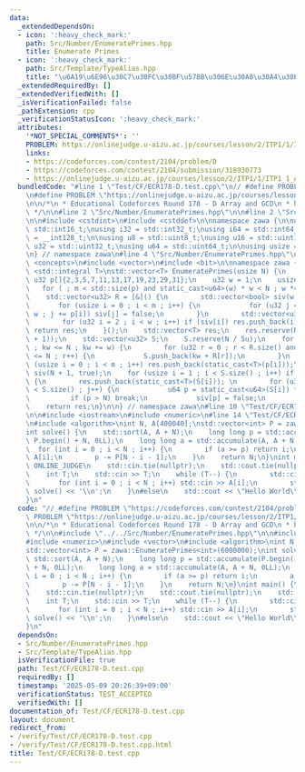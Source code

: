 ```yaml
---
data:
  _extendedDependsOn:
  - icon: ':heavy_check_mark:'
    path: Src/Number/EnumeratePrimes.hpp
    title: Enumerate Primes
  - icon: ':heavy_check_mark:'
    path: Src/Template/TypeAlias.hpp
    title: "\u6A19\u6E96\u30C7\u30FC\u30BF\u578B\u306E\u30A8\u30A4\u30EA\u30A2\u30B9"
  _extendedRequiredBy: []
  _extendedVerifiedWith: []
  _isVerificationFailed: false
  _pathExtension: cpp
  _verificationStatusIcon: ':heavy_check_mark:'
  attributes:
    '*NOT_SPECIAL_COMMENTS*': ''
    PROBLEM: https://onlinejudge.u-aizu.ac.jp/courses/lesson/2/ITP1/1/ITP1_1_A
    links:
    - https://codeforces.com/contest/2104/problem/D
    - https://codeforces.com/contest/2104/submission/318930773
    - https://onlinejudge.u-aizu.ac.jp/courses/lesson/2/ITP1/1/ITP1_1_A
  bundledCode: "#line 1 \"Test/CF/ECR178-D.test.cpp\"\n// #define PROBLEM \"https://codeforces.com/contest/2104/problem/D\"\
    \n#define PROBLEM \"https://onlinejudge.u-aizu.ac.jp/courses/lesson/2/ITP1/1/ITP1_1_A\"\
    \n\n/*\n * Educational Codeforces Round 178 - D Array and GCD\n * https://codeforces.com/contest/2104/submission/318930773\n\
    \ */\n\n#line 2 \"Src/Number/EnumeratePrimes.hpp\"\n\n#line 2 \"Src/Template/TypeAlias.hpp\"\
    \n\n#include <cstdint>\n#include <cstddef>\n\nnamespace zawa {\n\nusing i16 =\
    \ std::int16_t;\nusing i32 = std::int32_t;\nusing i64 = std::int64_t;\nusing i128\
    \ = __int128_t;\n\nusing u8 = std::uint8_t;\nusing u16 = std::uint16_t;\nusing\
    \ u32 = std::uint32_t;\nusing u64 = std::uint64_t;\n\nusing usize = std::size_t;\n\
    \n} // namespace zawa\n#line 4 \"Src/Number/EnumeratePrimes.hpp\"\n\n#include\
    \ <concepts>\n#include <vector>\n#include <bit>\n\nnamespace zawa {\n\ntemplate\
    \ <std::integral T>\nstd::vector<T> EnumeratePrimes(usize N) {\n    static constexpr\
    \ u32 p[]{2,3,5,7,11,13,17,19,23,29,31};\n    u32 w = 1;\n    usize m = 0;\n \
    \   for ( ; m < std::size(p) and static_cast<u64>(w) * w < N ; w *= p[m++]) ;\n\
    \    std::vector<u32> R = [&]() {\n        std::vector<bool> siv(w, true);\n \
    \       for (usize i = 0 ; i < m ; i++) {\n            for (u32 j = p[i] ; j <\
    \ w ; j += p[i]) siv[j] = false;\n        }\n        std::vector<u32> res{1};\n\
    \        for (u32 i = 2 ; i < w ; i++) if (siv[i]) res.push_back(i);\n       \
    \ return res;\n    }();\n    std::vector<T> res;\n    res.reserve(N / (std::bit_width(N)\
    \ + 1));\n    std::vector<u32> S;\n    S.reserve(N / 5u);\n    for (u32 kw = 0\
    \ ; kw <= N ; kw += w) {\n        for (u32 r = 0 ; r < R.size() and kw + R[r]\
    \ <= N ; r++) {\n            S.push_back(kw + R[r]);\n        }\n    }\n    for\
    \ (usize i = 0 ; i < m ; i++) res.push_back(static_cast<T>(p[i]));\n    std::vector<bool>\
    \ siv(N + 1, true);\n    for (usize i = 1 ; i < S.size() ; i++) if (siv[S[i]])\
    \ {\n        res.push_back(static_cast<T>(S[i])); \n        for (u32 j = i ; j\
    \ < S.size() ; j++) {\n            u64 p = static_cast<u64>(S[i]) * S[j];\n  \
    \          if (p > N) break;\n            siv[p] = false;\n        }\n    }\n\
    \    return res;\n}\n\n} // namespace zawa\n#line 10 \"Test/CF/ECR178-D.test.cpp\"\
    \n\n#include <iostream>\n#include <numeric>\n#line 14 \"Test/CF/ECR178-D.test.cpp\"\
    \n#include <algorithm>\nint N, A[400040];\nstd::vector<int> P = zawa::EnumeratePrimes<int>(6000000);\n\
    int solve() {\n    std::sort(A, A + N);\n    long long p = std::accumulate(P.begin(),\
    \ P.begin() + N, 0LL);\n    long long a = std::accumulate(A, A + N, 0LL);\n  \
    \  for (int i = 0 ; i < N ; i++) {\n        if (a >= p) return i;\n        a -=\
    \ A[i];\n        p -= P[N - i - 1];\n    }\n    return N;\n}\nint main() {\n#ifdef\
    \ ONLINE_JUDGE\n    std::cin.tie(nullptr);\n    std::cout.tie(nullptr);\n    std::ios::sync_with_stdio(false);\n\
    \    int T;\n    std::cin >> T;\n    while (T--) {\n        std::cin >> N;\n \
    \       for (int i = 0 ; i < N ; i++) std::cin >> A[i];\n        std::cout <<\
    \ solve() << '\\n';\n    }\n#else\n    std::cout << \"Hello World\\n\";\n#endif\n\
    }\n"
  code: "// #define PROBLEM \"https://codeforces.com/contest/2104/problem/D\"\n#define\
    \ PROBLEM \"https://onlinejudge.u-aizu.ac.jp/courses/lesson/2/ITP1/1/ITP1_1_A\"\
    \n\n/*\n * Educational Codeforces Round 178 - D Array and GCD\n * https://codeforces.com/contest/2104/submission/318930773\n\
    \ */\n\n#include \"../../Src/Number/EnumeratePrimes.hpp\"\n\n#include <iostream>\n\
    #include <numeric>\n#include <vector>\n#include <algorithm>\nint N, A[400040];\n\
    std::vector<int> P = zawa::EnumeratePrimes<int>(6000000);\nint solve() {\n   \
    \ std::sort(A, A + N);\n    long long p = std::accumulate(P.begin(), P.begin()\
    \ + N, 0LL);\n    long long a = std::accumulate(A, A + N, 0LL);\n    for (int\
    \ i = 0 ; i < N ; i++) {\n        if (a >= p) return i;\n        a -= A[i];\n\
    \        p -= P[N - i - 1];\n    }\n    return N;\n}\nint main() {\n#ifdef ONLINE_JUDGE\n\
    \    std::cin.tie(nullptr);\n    std::cout.tie(nullptr);\n    std::ios::sync_with_stdio(false);\n\
    \    int T;\n    std::cin >> T;\n    while (T--) {\n        std::cin >> N;\n \
    \       for (int i = 0 ; i < N ; i++) std::cin >> A[i];\n        std::cout <<\
    \ solve() << '\\n';\n    }\n#else\n    std::cout << \"Hello World\\n\";\n#endif\n\
    }\n"
  dependsOn:
  - Src/Number/EnumeratePrimes.hpp
  - Src/Template/TypeAlias.hpp
  isVerificationFile: true
  path: Test/CF/ECR178-D.test.cpp
  requiredBy: []
  timestamp: '2025-05-09 20:26:39+09:00'
  verificationStatus: TEST_ACCEPTED
  verifiedWith: []
documentation_of: Test/CF/ECR178-D.test.cpp
layout: document
redirect_from:
- /verify/Test/CF/ECR178-D.test.cpp
- /verify/Test/CF/ECR178-D.test.cpp.html
title: Test/CF/ECR178-D.test.cpp
---
```

